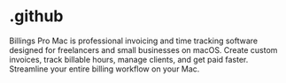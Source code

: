 # .github
Billings Pro Mac is professional invoicing and time tracking software designed for freelancers and small businesses on macOS. Create custom invoices, track billable hours, manage clients, and get paid faster. Streamline your entire billing workflow on your Mac.
